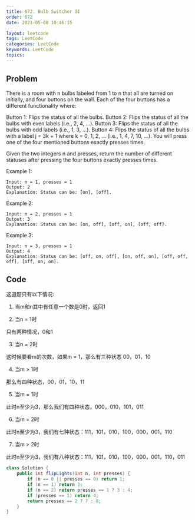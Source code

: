 ```yaml
---
title: 672. Bulb Switcher II
order: 672
date: 2021-05-08 10:46:15

layout: leetcode
tags: LeetCode
categories: LeetCode
keywords: LeetCode
topics:
---
```


## Problem

There is a room with n bulbs labeled from 1 to n that all are turned on initially, and four buttons on the wall. Each of the four buttons has a different functionality where:

Button 1: Flips the status of all the bulbs.
Button 2: Flips the status of all the bulbs with even labels (i.e., 2, 4, ...).
Button 3: Flips the status of all the bulbs with odd labels (i.e., 1, 3, ...).
Button 4: Flips the status of all the bulbs with a label j = 3k + 1 where k = 0, 1, 2, ... (i.e., 1, 4, 7, 10, ...).
You will press one of the four mentioned buttons exactly presses times.

Given the two integers n and presses, return the number of different statuses after pressing the four buttons exactly presses times.



Example 1:
```
Input: n = 1, presses = 1
Output: 2
Explanation: Status can be: [on], [off].
```
Example 2:
```
Input: n = 2, presses = 1
Output: 3
Explanation: Status can be: [on, off], [off, on], [off, off].
```
Example 3:
```
Input: n = 3, presses = 1
Output: 4
Explanation: Status can be: [off, on, off], [on, off, on], [off, off, off], [off, on, on].
```
## Code

这道题只有以下情况:

1. 当m和n其中有任意一个数是0时，返回1

2. 当n = 1时

只有两种情况，0和1

3. 当n = 2时

这时候要看m的次数，如果m = 1，那么有三种状态 00，01，10

4. 当m > 1时
   
那么有四种状态，00，01，10，11

5. 当m = 1时

此时n至少为3，那么我们有四种状态，000，010，101，011

6. 当m = 2时

此时n至少为3，我们有七种状态：111，101，010，100，000，001，110

7. 当m > 2时

此时n至少为3，我们有八种状态：111，101，010，100，000，001，110，011

```java
class Solution {
    public int flipLights(int n, int presses) {
        if (n == 0 || presses == 0) return 1;
        if (n == 1) return 2;
        if (n == 2) return presses == 1 ? 3 : 4;
        if (presses == 1) return 4;
        return presses == 2 ? 7 : 8;
    }
}
```
